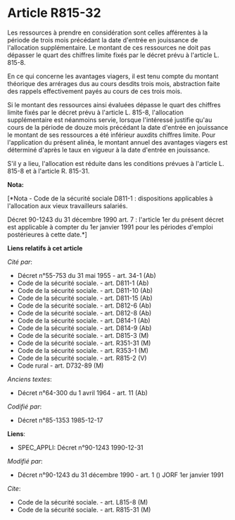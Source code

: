 # Article R815-32

Les ressources à prendre en considération sont celles afférentes à la période de trois mois précédant la date d'entrée en
jouissance de l'allocation supplémentaire. Le montant de ces ressources ne doit pas dépasser le quart des chiffres limite
fixés par le décret prévu à l'article L. 815-8. 

En ce qui concerne les avantages viagers, il est tenu compte du montant théorique des arrérages dus au cours desdits trois
mois, abstraction faite des rappels effectivement payés au cours de ces trois mois. 

Si le montant des ressources ainsi évaluées dépasse le quart des chiffres limite fixés par le décret prévu à l'article L.
815-8, l'allocation supplémentaire est néanmoins servie, lorsque l'intéressé justifie qu'au cours de la période de douze mois
précédant la date d'entrée en jouissance le montant de ses ressources a été inférieur auxdits chiffres limite. Pour
l'application du présent alinéa, le montant annuel des avantages viagers est déterminé d'après le taux en vigueur à la date
d'entrée en jouissance. 

S'il y a lieu, l'allocation est réduite dans les conditions prévues à l'article L. 815-8 et à l'article R. 815-31.

**Nota:**

[*Nota - Code de la sécurité sociale D811-1 : dispositions applicables à l'allocation aux vieux travailleurs salariés.

Décret 90-1243 du 31 décembre 1990 art. 7 : l'article 1er du présent décret est applicable à compter du 1er janvier 1991 pour
les périodes d'emploi postérieures à cette date.*]

**Liens relatifs à cet article**

_Cité par_:

  - Décret n°55-753 du 31 mai 1955 - art. 34-1 (Ab)
  - Code de la sécurité sociale. - art. D811-1 (Ab)
  - Code de la sécurité sociale. - art. D811-10 (Ab)
  - Code de la sécurité sociale. - art. D811-15 (Ab)
  - Code de la sécurité sociale. - art. D812-6 (Ab)
  - Code de la sécurité sociale. - art. D812-8 (Ab)
  - Code de la sécurité sociale. - art. D814-1 (Ab)
  - Code de la sécurité sociale. - art. D814-9 (Ab)
  - Code de la sécurité sociale. - art. D815-3 (M)
  - Code de la sécurité sociale. - art. R351-31 (M)
  - Code de la sécurité sociale. - art. R353-1 (M)
  - Code de la sécurité sociale. - art. R815-2 (V)
  - Code rural - art. D732-89 (M)

_Anciens textes_:

  - Décret n°64-300 du 1 avril 1964 - art. 11 (Ab)

_Codifié par_:

  - Décret n°85-1353 1985-12-17

**Liens**:

  - SPEC_APPLI: Décret n°90-1243 1990-12-31

_Modifié par_:

  - Décret n°90-1243 du 31 décembre 1990 - art. 1 () JORF 1er janvier 1991

_Cite_:

  - Code de la sécurité sociale. - art. L815-8 (M)
  - Code de la sécurité sociale. - art. R815-31 (M)
